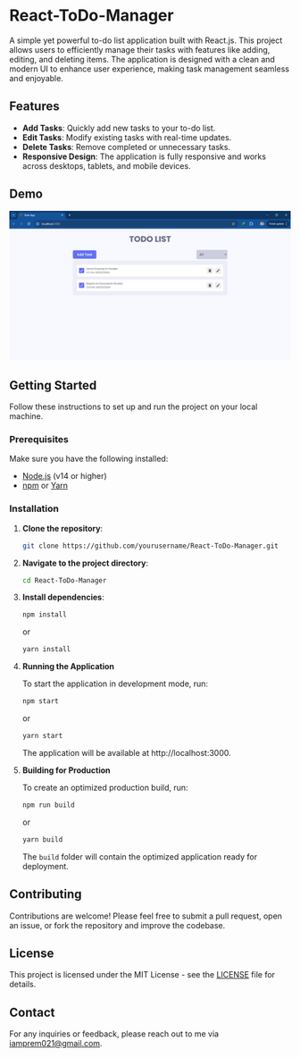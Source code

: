 # React-ToDo-Manager

A simple yet powerful to-do list application built with React.js. This project allows users to efficiently manage their tasks with features like adding, editing, and deleting items. The application is designed with a clean and modern UI to enhance user experience, making task management seamless and enjoyable.

## Features

- **Add Tasks**: Quickly add new tasks to your to-do list.
- **Edit Tasks**: Modify existing tasks with real-time updates.
- **Delete Tasks**: Remove completed or unnecessary tasks.
- **Responsive Design**: The application is fully responsive and works across desktops, tablets, and mobile devices.

## Demo

![Screenshot of the application](screenshot.png)

## Getting Started

Follow these instructions to set up and run the project on your local machine.

### Prerequisites

Make sure you have the following installed:

- [Node.js](https://nodejs.org/) (v14 or higher)
- [npm](https://www.npmjs.com/) or [Yarn](https://yarnpkg.com/)

### Installation

1. **Clone the repository**:

   ```bash
   git clone https://github.com/yourusername/React-ToDo-Manager.git

   ```

2. **Navigate to the project directory**:

   ```bash
   cd React-ToDo-Manager
   ```

3. **Install dependencies**:

   ```bash
   npm install
   ```

   or

   ```bash
   yarn install
   ```

4. **Running the Application**

   To start the application in development mode, run:

   ```bash
   npm start
   ```

   or

   ```bash
   yarn start
   ```

   The application will be available at http://localhost:3000.

5. **Building for Production**

   To create an optimized production build, run:

   ```bash
   npm run build
   ```

   or

   ```bash
   yarn build
   ```

   The `build` folder will contain the optimized application ready for deployment.

## Contributing

Contributions are welcome! Please feel free to submit a pull request, open an issue, or fork the repository and improve the codebase.

## License

This project is licensed under the MIT License - see the [LICENSE](LICENSE) file for details.

## Contact

For any inquiries or feedback, please reach out to me via iamprem021@gmail.com.
